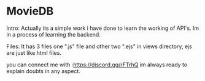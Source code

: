 # MovieDB

Intro: Actually its a simple work i have done to learn the working of API's. Im in a process of learning the backend.



Files: It has 3 files one ".js" file and other two ".ejs"  in views directory, ejs are just like html files.

you can connect me with :https://discord.gg/rFTrhQ 
im always ready to explain doubts in any aspect.


